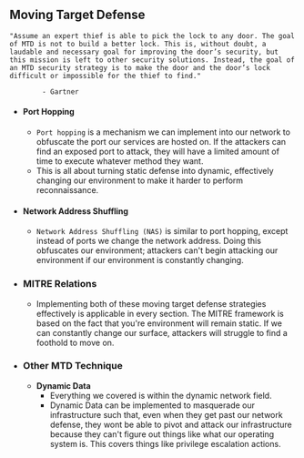 ## Moving Target Defense

```
"Assume an expert thief is able to pick the lock to any door. The goal of MTD is not to build a better lock. This is, without doubt, a laudable and necessary goal for improving the door’s security, but this mission is left to other security solutions. Instead, the goal of an MTD security strategy is to make the door and the door’s lock difficult or impossible for the thief to find."

		- Gartner 
```

- #### Port Hopping
	- `Port hopping` is a mechanism we can implement into our network to obfuscate the port our services are hosted on. If the attackers can find an exposed port to attack, they will have a limited amount of time to execute whatever method they want. 
	- This is all about turning static defense into dynamic, effectively changing our environment to make it harder to perform reconnaissance.
- #### Network Address Shuffling
	- `Network Address Shuffling (NAS)` is similar to port hopping, except instead of ports we change the network address. Doing this obfuscates our environment; attackers can't begin attacking our environment if our environment is constantly changing.
- ### MITRE Relations
	- Implementing both of these moving target defense strategies effectively is applicable in every section. The MITRE framework is based on the fact that you're environment will remain static. If we can constantly change our surface, attackers will struggle to find a foothold to move on.
- ### Other MTD Technique
	- **Dynamic Data**
		- Everything we covered is within the dynamic network field. 
		- Dynamic Data can be implemented to masquerade our infrastructure such that, even when they get past our network defense, they wont be able to pivot and attack our infrastructure because they can't figure out things like what our operating system is. This covers things like privilege escalation actions.


